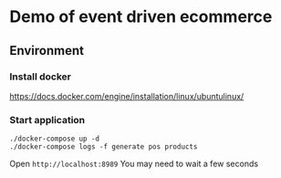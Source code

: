 # Demo of event driven ecommerce 

## Environment

### Install docker
https://docs.docker.com/engine/installation/linux/ubuntulinux/


### Start application
```shell
./docker-compose up -d 
./docker-compose logs -f generate pos products
```
Open `http://localhost:8989`  You may need to wait a few seconds
